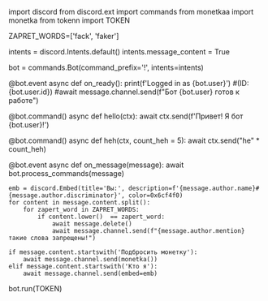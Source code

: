 import discord
from discord.ext import commands
from monetkaa import monetka
from tokenn import TOKEN

ZAPRET_WORDS=['fack', 'faker']

intents = discord.Intents.default()
intents.message_content = True

bot = commands.Bot(command_prefix='!', intents=intents)

@bot.event
async def on_ready():
    print(f'Logged in as {bot.user}') #(ID: {bot.user.id})
    #await message.channel.send(f"Бот {bot.user} готов к работе")

@bot.command()
async def hello(ctx):
    await ctx.send(f'Привет! Я бот {bot.user}!')

@bot.command()
async def heh(ctx, count_heh = 5):
    await ctx.send("he" * count_heh)


@bot.event
async def on_message(message):
    await bot.process_commands(message)

    emb = discord.Embed(title='Вы:', description=f'{message.author.name}#{message.author.discriminator}', color=0x6cf4f0)
    for content in message.content.split():
        for zapert_word in ZAPRET_WORDS:
            if content.lower()  == zapert_word:
                await message.delete()
                await message.channel.send(f"{message.author.mention} такие слова запрещены!")

    if message.content.startswith('Подбросить монетку'):
        await message.channel.send(monetka())
    elif message.content.startswith('Кто я'):
        await message.channel.send(embed=emb)
        

bot.run(TOKEN)
